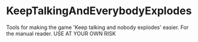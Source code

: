 # KeepTalkingAndEverybodyExplodes
Tools for making the game 'Keep talking and nobody explodes' easier. For the manual reader. USE AT YOUR OWN RISK
